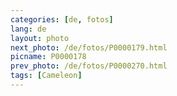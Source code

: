 ```yaml
---
categories: [de, fotos]
lang: de
layout: photo
next_photo: /de/fotos/P0000179.html
picname: P0000178
prev_photo: /de/fotos/P0000270.html
tags: [Cameleon]
---
```


